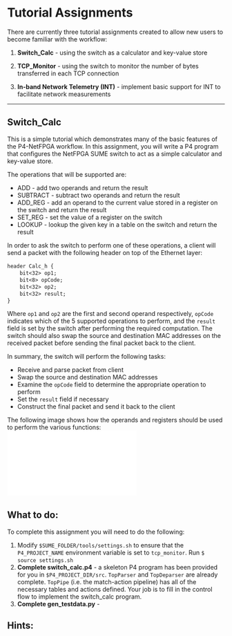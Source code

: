 Tutorial Assignments
====================

There are currently three tutorial assignments created to allow new users to become familiar with the workflow:

1. **Switch_Calc** - using the switch as a calculator and key-value store

2. **TCP_Monitor** - using the switch to monitor the number of bytes transferred in each TCP connection

3. **In-band Network Telemetry (INT)** - implement basic support for INT to facilitate network measurements

---

Switch_Calc
-----------

This is a simple tutorial which demonstrates many of the basic features of the P4-NetFPGA workflow. In this assignment, you will write a P4 program that configures the NetFPGA SUME switch to act as a simple calculator and key-value store. 

The operations that will be supported are:

* ADD - add two operands and return the result
* SUBTRACT - subtract two operands and return the result
* ADD_REG - add an operand to the current value stored in a register on the switch and return the result
* SET_REG - set the value of a register on the switch
* LOOKUP - lookup the given key in a table on the switch and return the result

In order to ask the switch to perform one of these operations, a client will send a packet with the following header on top of the Ethernet layer:
```
header Calc_h {
    bit<32> op1;
    bit<8> opCode;
    bit<32> op2;
    bit<32> result;
}
```
Where `op1` and `op2` are the first and second operand respectively, `opCode` indicates which of the 5 supported operations to perform, and the `result` field is set by the switch after performing the required computation. The switch should also swap the source and destination MAC addresses on the received packet before sending the final packet back to the client.

In summary, the switch will perform the following tasks:

* Receive and parse packet from client
* Swap the source and destination MAC addresses
* Examine the `opCode` field to determine the appropriate operation to perform
* Set the `result` field if necessary
* Construct the final packet and send it back to the client

The following image shows how the operands and registers should be used to perform the various functions:
![switch_calc_ops](switch_calc_ops.pdf)

What to do:
-----------

To complete this assignment you will need to do the following:

1. Modify `$SUME_FOLDER/tools/settings.sh` to ensure that the `P4_PROJECT_NAME` environment variable is set to `tcp_monitor`. Run `$ source settings.sh`
2. **Complete switch_calc.p4** - a skeleton P4 program has been provided for you in `$P4_PROJECT_DIR/src`. `TopParser` and `TopDeparser` are already complete. `TopPipe` (i.e. the match-action pipeline) has all of the necessary tables and actions defined. Your job is to fill in the control flow to implement the switch_calc program.
3. **Complete gen_testdata.py** - 

Hints:
------